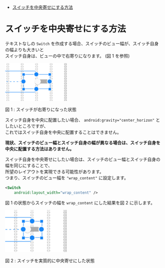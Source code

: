 <!-- TOC START min:1 max:3 link:true asterisk:false update:true -->
- [スイッチを中央寄せにする方法](#スイッチを中央寄せにする方法)
<!-- TOC END -->


# スイッチを中央寄せにする方法

テキストなしの `Switch` を作成する場合、スイッチのビュー幅が、スイッチ自身の幅よりも大きいと  
スイッチ自身は、ビューの中で右寄りになります。 (図 1 を参照)

<img src="./switch_width_0dp.png" width="200">

図 1 : スイッチが右寄りになった状態

スイッチ自身を中央に配置したい場合、 `android:gravity="center_horizon"` としたいところですが、  
これではスイッチ自身を中央に配置することはできません。

**現状、スイッチのビュー幅とスイッチ自身の幅が異なる場合は、スイッチ自身を中央に配置する方法はありません。**

スイッチ自身を中央寄せにしたい場合は、スイッチのビュー幅とスイッチ自身の幅を同じにすることで、  
所望のレイアウトを実現できる可能性があります。  
つまり、スイッチのビュー幅を `"wrap_content"` に設定します。

```xml
<Switch
    android:layout_width="wrap_content" />
```

図 1 の状態からスイッチの幅を `wrap_content` にした結果を図 2 に示します。

<img src="./switch_width_wrap_content.png" width="200">

図 2 : スイッチを実質的に中央寄せにした状態

